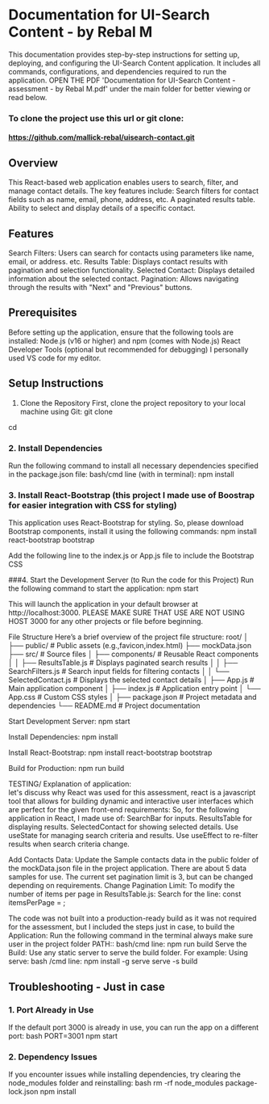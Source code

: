 # Documentation for UI-Search Content - by Rebal M
This documentation provides step-by-step instructions for setting up, deploying, and configuring the UI-Search Content application. It includes all commands, configurations, and dependencies required to run the application.
OPEN THE PDF 'Documentation for UI-Search Content - assessment - by Rebal M.pdf' under the main folder for better viewing or read below.
### To clone the project use this url or git clone: 
#### https://github.com/mallick-rebal/uisearch-contact.git 
## Overview
This React-based web application enables users to search, filter, and manage contact details. The key features include:
Search filters for contact fields such as name, email, phone, address, etc.
A paginated results table.
Ability to select and display details of a specific contact. 

## Features
Search Filters: Users can search for contacts using parameters like name, email, or address. etc.
Results Table: Displays contact results with pagination and selection functionality.
Selected Contact: Displays detailed information about the selected contact.
Pagination: Allows navigating through the results with "Next" and "Previous" buttons.

## Prerequisites
Before setting up the application, ensure that the following tools are installed:
Node.js (v16 or higher) and npm (comes with Node.js)
React Developer Tools (optional but recommended for debugging)
I personally used VS code for my editor.

## Setup Instructions
1. Clone the Repository
First, clone the project repository to your local machine using Git:
git clone <repository-url>

cd <repository-folder>


### 2. Install Dependencies
Run the following command to install all necessary dependencies specified in the package.json file:
bash/cmd line (with in terminal): 
npm install


### 3. Install React-Bootstrap (this project I made use of Boostrap for easier integration with CSS for styling)
This application uses React-Bootstrap for styling. So, please download Bootstrap components, install it using the following commands:
npm install react-bootstrap bootstrap

Add the following line to the index.js or App.js file to include the Bootstrap CSS

###4. Start the Development Server (to Run the code for this Project)
Run the following command to start the application:
npm start

This will launch the application in your default browser at http://localhost:3000.
PLEASE MAKE SURE THAT USE ARE NOT USING HOST 3000 for any other projects or file before  beginning. 

File Structure
Here’s a brief overview of the project file structure:
root/
│
├── public/                  # Public assets (e.g.,favicon,index.html)
     ├── mockData.json        
├── src/                     # Source files
│   ├── components/          # Reusable React components
│   │   ├── ResultsTable.js  # Displays paginated search results
│   │   ├── SearchFilters.js # Search input fields for filtering contacts
│   │   └── SelectedContact.js # Displays the selected contact details
│   ├── App.js               # Main application component
│   ├── index.js             # Application entry point
│   └── App.css              # Custom CSS styles
│
├── package.json             # Project metadata and dependencies
└── README.md                # Project documentation


Start Development Server:
npm start

Install Dependencies:
npm install


Install React-Bootstrap:
npm install react-bootstrap bootstrap


Build for Production:
npm run build

TESTING/ Explanation of application:  
let's discuss why React was used for this assessment, react is a javascript tool that allows for building dynamic and interactive user interfaces which are perfect for the given front-end requirements: 
So, for the following application in React, I made use of:
SearchBar for inputs.
ResultsTable for displaying results.
SelectedContact for showing selected details.
Use useState for managing search criteria and results.
Use useEffect to re-filter results when search criteria change.

Add Contacts Data: Update the Sample contacts data in the public folder of the mockData.json file in the project application. There are about  5 data samples for use.
The current set pagination limit is 3, but can be changed depending on requirements.
Change Pagination Limit: To modify the number of items per page in ResultsTable.js:
Search for the line:
const itemsPerPage = <desired-number>;

The code was not built into a production-ready build as it was not required for the assessment, but I included the steps just in case, to build the Application: Run the following command in the terminal always make sure user in the project folder PATH::
bash/cmd line:
npm run build
Serve the Build: Use any static server to serve the build folder. For example:
Using serve:
bash /cmd line:
npm install -g serve
serve -s build

## Troubleshooting - Just in case
### 1. Port Already in Use
If the default port 3000 is already in use, you can run the app on a different port:
bash
PORT=3001 npm start

### 2. Dependency Issues
If you encounter issues while installing dependencies, try clearing the node_modules folder and reinstalling:
bash
rm -rf node_modules package-lock.json
npm install

